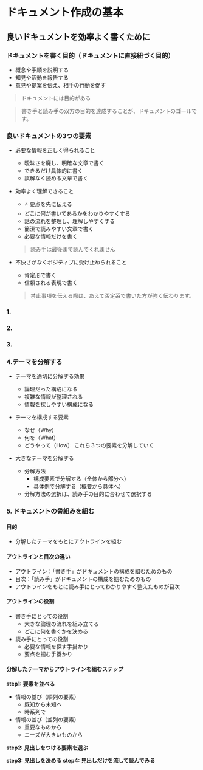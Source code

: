 # ドキュメント作成の基本

## 良いドキュメントを効率よく書くために
### ドキュメントを書く目的（ドキュメントに直接紐づく目的）
- 概念や手順を説明する
- 知見や活動を報告する
- 意見や提案を伝え、相手の行動を促す
> ドキュメントには目的がある  

> 書き手と読み手の双方の目的を達成することが、ドキュメントのゴールです。

### 良いドキュメントの3つの要素 
- 必要な情報を正しく得られること
  - 曖昧さを廃し、明確な文章で書く
  - できるだけ具体的に書く
  - 誤解なく読める文章で書く

- 効率よく理解できること
  - ⭐️ 要点を先に伝える
  - どこに何が書いてあるかをわかりやすくする
  - 話の流れを整理し、理解しやすくする
  - 簡潔で読みやすい文章で書く
  - 必要な情報だけを書く
  >  読み手は最後まで読んでくれません

- 不快さがなくポジティブに受け止められること
  - 肯定形で書く
  - 信頼される表現で書く
  > 禁止事項を伝える際は、あえて否定系で書いた方が強く伝わります。

### 1.
### 2.
### 3.

### 4.テーマを分解する
- テーマを適切に分解する効果
  - 論理だった構成になる
  - 複雑な情報が整理される
  - 情報を探しやすい構成になる

- テーマを構成する要素
  - なぜ（Why）
  - 何を（What）
  - どうやって（How）
  これら３つの要素を分解していく
  
- 大きなテーマを分解する
  - 分解方法
    - 構成要素で分解する（全体から部分へ）
    - 具体例で分解する（概要から具体へ）
  - 分解方法の選択は、読み手の目的に合わせて選択する

### 5. ドキュメントの骨組みを組む
#### 目的
- 分解したテーマをもとにアウトラインを組む

#### アウトラインと目次の違い
- アウトライン：「書き手」がドキュメントの構成を組むためのもの
- 目次：「読み手」がドキュメントの構成を掴むためのもの
- アウトラインをもとに読み手にとってわかりやすく整えたものが目次

#### アウトラインの役割
- 書き手にとっての役割
  - 大きな論理の流れを組み立てる
  - どこに何を書くかを決める
- 読み手にとっての役割
  - 必要な情報を探す手掛かり
  - 要点を掴む手掛かり

#### 分解したテーマからアウトラインを組むステップ
**step1: 要素を並べる**  
- 情報の並び（順列の要素）
  - 既知から未知へ
  - 時系列で
- 情報の並び（並列の要素）
  - 重要なものから
  - ニーズが大きいものから

**step2: 見出しをつける要素を選ぶ**


**step3: 見出しを決める**
**step4: 見出しだけを流して読んでみる**
